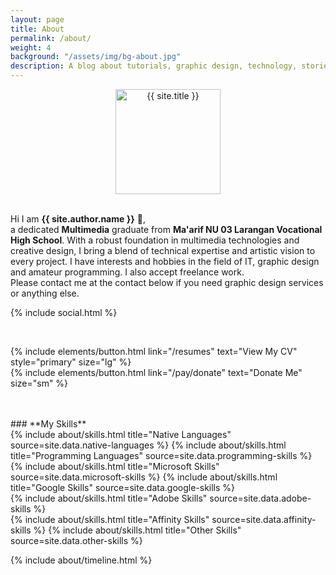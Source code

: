 ```yaml
---
layout: page
title: About
permalink: /about/
weight: 4
background: "/assets/img/bg-about.jpg"
description: A blog about tutorials, graphic design, technology, stories and more
---
```


<p align="center">
    <img src="{{ site.author.image }}" alt="{{ site.title }}" width="168px" height="168px" class="circle-image-profile wow animated zoomIn" data-wow-delay=".1s" style="display:flex;">
<br>

Hi I am <b>{{ site.author.name }}</b> :wave:,<br>
a dedicated <b>Multimedia</b> graduate from <b>Ma'arif NU 03 Larangan Vocational High School</b>. With a robust foundation in multimedia technologies and creative design, I bring a blend of technical expertise and artistic vision to every project. I have interests and hobbies in the field of IT, graphic design and amateur programming.  I also accept freelance work.<br>Please contact me at the contact below if you need graphic design services or anything else.
</p>

<p class="text-center"> {% include social.html %} </p>
<br>
<p class="text-center">{% include elements/button.html link="/resumes" text="View My CV" style="primary" size="lg" %} 
<br>
{% include elements/button.html link="/pay/donate" text="Donate Me" size="sm" %} </p>   
<br>
<br>
### **My Skills**

<div class="row">
{% include about/skills.html title="Native Languages" source=site.data.native-languages %}
{% include about/skills.html title="Programming Languages" source=site.data.programming-skills %}
</div>
<div class="row">
{% include about/skills.html title="Microsoft Skills" source=site.data.microsoft-skills %}
{% include about/skills.html title="Google Skills" source=site.data.google-skills %}
</div>
<div class="row">
{% include about/skills.html title="Adobe Skills" source=site.data.adobe-skills %}
</div>
<div class="row">
{% include about/skills.html title="Affinity Skills" source=site.data.affinity-skills %}
{% include about/skills.html title="Other Skills" source=site.data.other-skills %}
</div>

{% include about/timeline.html %}

<br>
